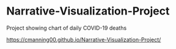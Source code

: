 # Narrative-Visualization-Project
Project showing chart of daily COVID-19 deaths

https://cmanning00.github.io/Narrative-Visualization-Project/
